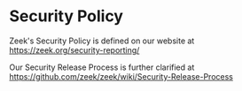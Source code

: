 # Security Policy

Zeek's Security Policy is defined on our website at https://zeek.org/security-reporting/

Our Security Release Process is further clarified at https://github.com/zeek/zeek/wiki/Security-Release-Process
